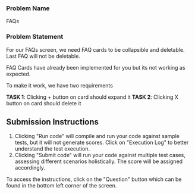 ### Problem Name

FAQs

### Problem Statement

For our FAQs screen, we need FAQ cards to be collapsible and deletable. Last FAQ will not be deletable.

FAQ Cards have already been implemented for you but its not working as expected.

To make it work, we have two requirements

**TASK 1**: Clicking + button on card should expand it
**TASK 2**: Clicking X button on card should delete it

## Submission Instructions

1. Clicking "Run code" will compile and run your code against sample tests, but it will not generate scores. Click on "Execution Log" to better understand the test execution.
2. Clicking "Submit code" will run your code against multiple test cases, assessing different scenarios holistically. The score will be assigned accordingly.

To access the instructions, click on the "Question" button which can be found in the bottom left corner of the screen.
